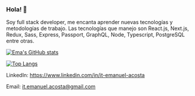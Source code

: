 ### Hola! 👋

Soy full stack developer, me encanta aprender nuevas tecnologías y metodologías de trabajo. Las tecnologías que manejo son React.js, Next.js, Redux, Sass, Express, Passport, GraphQL, Node, Typescript, PostgreSQL entre otras.


[![Ema's GitHub stats](https://github-readme-stats.vercel.app/api?username=ekel7&count_private=true)](https://github.com/anuraghazra/github-readme-stats)

[![Top Langs](https://github-readme-stats.vercel.app/api/top-langs/?username=anuraghazra)](https://github.com/anuraghazra/github-readme-stats)


LinkedIn: https://www.linkedin.com/in/it-emanuel-acosta

Email: it.emanuel.acosta@gmail.com


<!--
**ekel7/ekel7** is a ✨ _special_ ✨ repository because its `README.md` (this file) appears on your GitHub profile.

Here are some ideas to get you started:

- 🔭 I’m currently working on ...
- 🌱 I’m currently learning ...
- 👯 I’m looking to collaborate on ...
- 🤔 I’m looking for help with ...
- 💬 Ask me about ...
- 📫 How to reach me: ...
- 😄 Pronouns: ...
- ⚡ Fun fact: ...
-->
